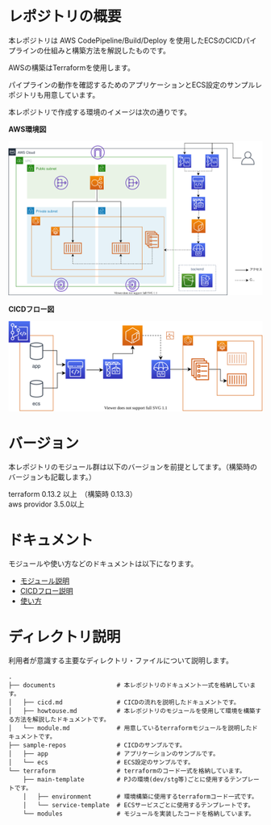 # レポジトリの概要

本レポジトリは AWS CodePipeline/Build/Deploy を使用したECSのCICDパイプラインの仕組みと構築方法を解説したものです。

AWSの構築はTerraformを使用します。

パイプラインの動作を確認するためのアプリケーションとECS設定のサンプルレポジトリも用意しています。

本レポジトリで作成する環境のイメージは次の通りです。

**AWS環境図**

![AWS環境図](./documents/images/use-service.svg)

**CICDフロー図**

![CICDフロー図](./documents/images/cicd.svg)

# バージョン

本レポジトリのモジュール群は以下のバージョンを前提としてます。（構築時のバージョンも記載します。）

terraform 0.13.2 以上　（構築時 0.13.3）  
aws providor 3.5.0以上　

# ドキュメント

モジュールや使い方などのドキュメントは以下になります。

- [モジュール説明](./documents/module.md)
- [CICDフロー説明](./documents/cicd.md)
- [使い方](./documents/howtouse.md)

# ディレクトリ説明

利用者が意識する主要なディレクトリ・ファイルについて説明します。

```
.
├── documents                 # 本レポジトリのドキュメント一式を格納しています。
│   ├── cicd.md               # CICDの流れを説明したドキュメントです。
│   ├── howtouse.md           # 本レポジトリのモジュールを使用して環境を構築する方法を解説したドキュメントです。
│   └── module.md             # 用意しているterraformモジュールを説明したドキュメントです。
├── sample-repos              # CICDのサンプルです。
│   ├── app                   # アプリケーションのサンプルです。
│   └── ecs                   # ECS設定のサンプルです。
└── terraform                 # terraformのコード一式を格納しています。
    ├── main-template         # PJの環境(dev/stg等)ごとに使用するテンプレートです。
    │   ├── environment       # 環境構築に使用するterraformコード一式です。
    │   └── service-template  # ECSサービスごとに使用するテンプレートです。
    └── modules               # モジュールを実装したコードを格納しています。
```